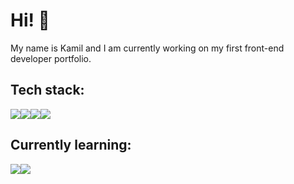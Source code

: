 # Hi! 👋
My name is Kamil and I am currently working on my first front-end developer portfolio.

## Tech stack:
<img src="https://img.shields.io/badge/HTML5-E34F26?style=for-the-badge&logo=html5&logoColor=white"/><img src="https://img.shields.io/badge/CSS3-1572B6?style=for-the-badge&logo=css3&logoColor=white"/><img src="https://img.shields.io/badge/JavaScript-323330?style=for-the-badge&logo=javascript&logoColor=F7DF1E"/><img src="https://img.shields.io/badge/VSCode-0078D4?style=for-the-badge&logo=visual%20studio%20code&logoColor=white"/>

## Currently learning:
<img src="https://img.shields.io/badge/React-20232A?style=for-the-badge&logo=react&logoColor=61DAFB"/><img src="https://img.shields.io/badge/Tailwind_CSS-38B2AC?style=for-the-badge&logo=tailwind-css&logoColor=white"/>
